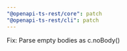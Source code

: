 ```yaml
---
"@openapi-ts-rest/core": patch
"@openapi-ts-rest/cli": patch
---
```


Fix: Parse empty bodies as c.noBody()
